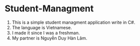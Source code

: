 ﻿# Student-Managment

1. This is a simple student managment application write in C#.
2. The language is Vietnamese.
3. I made it since I was a freshman.
4. My partner is Nguyễn Duy Hàn Lâm.
